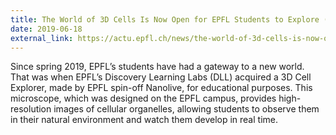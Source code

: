 ```yaml
---
title: The World of 3D Cells Is Now Open for EPFL Students to Explore (English Content)
date: 2019-06-18
external_link: https://actu.epfl.ch/news/the-world-of-3d-cells-is-now-open-for-epfl-stude-5/
---
```


Since spring 2019, EPFL’s students have had a gateway to a new world. That was when EPFL’s Discovery Learning Labs (DLL) acquired a 3D Cell Explorer, made by EPFL spin-off Nanolive, for educational purposes. This microscope, which was designed on the EPFL campus, provides high-resolution images of cellular organelles, allowing students to observe them in their natural environment and watch them develop in real time.

<!--more-->

